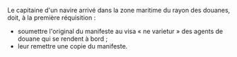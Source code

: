 Le capitaine d'un navire arrivé dans la zone maritime
du rayon des douanes, doit, à la première réquisition :
- soumettre l'original du manifeste au visa « ne varietur » des agents
de douane qui se rendent à bord ;
- leur remettre une copie du manifeste.
